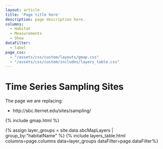 ```yaml
---
layout: article
title: 'Page title here'
description: page description here.
columns:
  - Habitat
  - Measurements
  - Show
dataFilter:
  - label
page_css:
  - "/assets/css/custom/layouts/gmap.css"
  - "/assets/css/custom/includes/layers_table.css"
---
```


<h1>Time Series Sampling Sites</h1>


<p>The page we are replacing:
<ul>
<li>http://sbc.lternet.edu/sites/sampling/</li>
</ul>

{% include gmap.html %}


{% assign layer_groups = site.data.sbcMapLayers | group_by:"habitatName" %}
{% include layers_table.html columns=page.columns data=layer_groups dataFilter=page.dataFilter%}

<br/>
<!-- Current API is just for development, need a new key -->
<script src="/assets/js/gmap.js"/></script>

<script async defer
src="https://maps.googleapis.com/maps/api/js?key={{site.google_maps_api_key}}&callback=initMap">
// </script>
